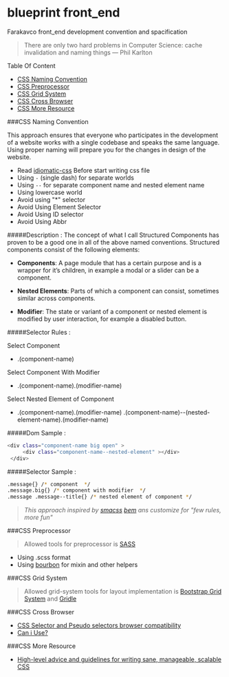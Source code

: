 # blueprint front_end

Farakavco front_end development convention and spacification

> There are only two hard problems in Computer Science: cache invalidation and naming things — Phil Karlton

Table Of Content 
* [CSS Naming Convention](#user-content-css-naming-convention)
* [CSS Preprocessor](#user-content-css-preprocessor)
* [CSS Grid System](#user-content-css-grid-system)
* [CSS Cross Browser](#user-content-css-cross-browser)
* [CSS More Resource](#user-content-css-more-resource)

###CSS Naming Convention

This approach ensures that everyone who participates in the development of a website works with a single codebase and speaks the same language. Using proper naming will prepare you for the changes in design of the website.
 
 * Read [idiomatic-css](https://github.com/farakavco/idiomatic-css#whitespace) Before start writing css file
 * Using `-` (single dash) for separate worlds
 * Using `--` for separate component name and nested element name
 * Using lowercase world
 * Avoid using "*" selector
 * Avoid Using Element Selector
 * Avoid Using ID selector
 * Avoid Using Abbr

#####Description : 
 The concept of what I call Structured Components has proven to be a good one in all of the above named conventions. Structured components consist of the following elements:

  * **Components**: A page module that has a certain purpose and is a wrapper for it’s children, in example a modal or a slider can be a component.
  
  * **Nested Elements**: Parts of which a component can consist, sometimes similar across components.
  
  * **Modifier**: The state or variant of a component or nested element is modified by user interaction, for example a disabled button.
 
#####Selector Rules :

Select Component
- .(component-name)

Select Component With Modifier
- .(component-name).(modifier-name)

Select Nested Element of Component
- .(component-name).(modifier-name) .(component-name)--(nested-element-name).(modifier-name)

#####Dom Sample :

```sh
<div class="component-name big open" >
     <div class="component-name--nested-element" ></div>
 </div>
```
#####Selector Sample :
```sh
.message{} /* component  */
.message.big{} /* component with modifier  */
.message .message--title{} /* nested element of component */
```

> *This approach inspired by [smacss](https://smacss.com/) [bem](https://en.bem.info/method/) ans customize for "few rules, more fun"*

###CSS Preprocessor
 
> Allowed tools for preprocessor is [SASS](http://sass-lang.com/)

* Using .scss format
* Using [bourbon](http://bourbon.io/) for mixin and other helpers
 
###CSS Grid System
> Allowed grid-system tools for layout implementation is [Bootstrap Grid System](https://github.com/zirafa/bootstrap-grid-only) and [Gridle](http://gridle.org/)


###CSS Cross Browser

* [CSS Selector and Pseudo selectors browser compatibility](https://kimblim.dk/css-tests/selectors/)
* [Can i Use?](http://caniuse.com/)
  
###CSS More Resource

* [High-level advice and guidelines for writing sane, manageable, scalable CSS](http://cssguidelin.es/)
